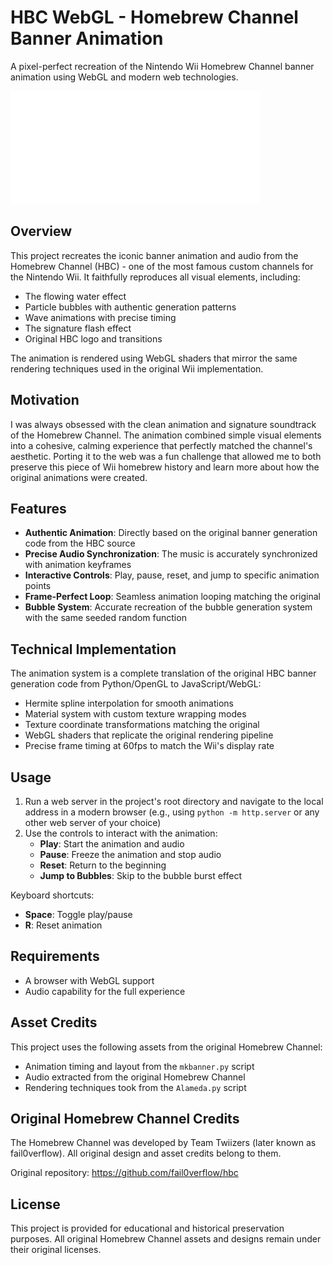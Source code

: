 # HBC WebGL - Homebrew Channel Banner Animation

A pixel-perfect recreation of the Nintendo Wii Homebrew Channel banner animation using WebGL and modern web technologies.

![HBC WebGL Banner](banner_title.png)

## Overview

This project recreates the iconic banner animation and audio from the Homebrew Channel (HBC) - one of the most famous custom channels for the Nintendo Wii. It faithfully reproduces all visual elements, including:

- The flowing water effect
- Particle bubbles with authentic generation patterns
- Wave animations with precise timing
- The signature flash effect
- Original HBC logo and transitions

The animation is rendered using WebGL shaders that mirror the same rendering techniques used in the original Wii implementation.

## Motivation

I was always obsessed with the clean animation and signature soundtrack of the Homebrew Channel. The animation combined simple visual elements into a cohesive, calming experience that perfectly matched the channel's aesthetic. Porting it to the web was a fun challenge that allowed me to both preserve this piece of Wii homebrew history and learn more about how the original animations were created.

## Features

- **Authentic Animation**: Directly based on the original banner generation code from the HBC source
- **Precise Audio Synchronization**: The music is accurately synchronized with animation keyframes
- **Interactive Controls**: Play, pause, reset, and jump to specific animation points
- **Frame-Perfect Loop**: Seamless animation looping matching the original
- **Bubble System**: Accurate recreation of the bubble generation system with the same seeded random function

## Technical Implementation

The animation system is a complete translation of the original HBC banner generation code from Python/OpenGL to JavaScript/WebGL:

- Hermite spline interpolation for smooth animations
- Material system with custom texture wrapping modes
- Texture coordinate transformations matching the original
- WebGL shaders that replicate the original rendering pipeline
- Precise frame timing at 60fps to match the Wii's display rate

## Usage

1. Run a web server in the project's root directory and navigate to the local address in a modern browser (e.g., using `python -m http.server` or any other web server of your choice)
2. Use the controls to interact with the animation:
   - **Play**: Start the animation and audio
   - **Pause**: Freeze the animation and stop audio
   - **Reset**: Return to the beginning
   - **Jump to Bubbles**: Skip to the bubble burst effect

Keyboard shortcuts:
- **Space**: Toggle play/pause
- **R**: Reset animation

## Requirements

- A browser with WebGL support
- Audio capability for the full experience

## Asset Credits

This project uses the following assets from the original Homebrew Channel:
- Animation timing and layout from the `mkbanner.py` script
- Audio extracted from the original Homebrew Channel
- Rendering techniques took from the `Alameda.py` script

## Original Homebrew Channel Credits

The Homebrew Channel was developed by Team Twiizers (later known as fail0verflow). All original design and asset credits belong to them.

Original repository: https://github.com/fail0verflow/hbc

## License

This project is provided for educational and historical preservation purposes. All original Homebrew Channel assets and designs remain under their original licenses.
